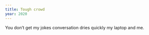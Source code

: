 ```yaml
---
title: Tough crowd
year: 2020
---
```

You don’t get my jokes
conversation dries quickly
my laptop and me.
